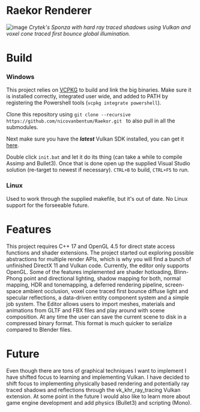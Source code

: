 # Raekor Renderer

![image](https://i.imgur.com/2PCUuBm.png)
*Crytek's Sponza with hard ray traced shadows using Vulkan and voxel cone traced first bounce global illumination.*

# Build

### Windows
This project relies on [VCPKG](https://github.com/microsoft/vcpkg) to build and link the big binaries. Make sure it is installed correctly, integrated user wide, and added to PATH by registering the Powershell tools (```vcpkg integrate powershell```).

Clone this repository using
```git clone --recursive https://github.com/nicovanbentum/Raekor.git ``` to also pull in all the submodules.

Next make sure you have the _**latest**_ Vulkan SDK installed, you can get it [here](https://vulkan.lunarg.com/sdk/home#sdk/downloadConfirm/latest/windows/vulkan-sdk.exe).

Double click ```init.bat``` and let it do its thing (can take a while to compile Assimp and Bullet3). Once that is done open up the supplied Visual Studio solution (re-target to newest if necessary). ```CTRL+B``` to build, ```CTRL+F5``` to run.

### Linux
Used to work through the supplied makefile, but it's out of date. No Linux support for the forseeable future.

# Features
This project requires C++ 17 and OpenGL 4.5 for direct state access functions and shader extensions. The project started out exploring possible abstractions for multiple render APIs, which is why you will find a bunch of unfinished DirectX 11 and Vulkan code. Currently, the editor only supports OpenGL. Some of the features implemented are shader hotloading, Blinn-Phong point and directional lighting, shadow mapping for both, normal mapping, HDR and tonemapping, a deferred rendering pipeline, screen-space ambient occlusion, voxel cone traced first bounce diffuse light and specular reflections, a data-driven entity component system and a simple job system. The Editor allows users to import meshes, materials and animations from GLTF and FBX files and play around with scene composition. At any time the user can save the current scene to disk in a compressed binary format. This format is much quicker to serialize compared to Blender files.

# Future
Even though there are tons of graphical techniques I want to implement I have shifted focus to learning and implementing Vulkan. I have decided to shift focus to implementing physically based rendering and potentially ray traced shadows and reflections through the vk_khr_ray_tracing Vulkan extension. At some point in the future I would also like to learn more about game engine development and add physics (Bullet3) and scripting (Mono).
